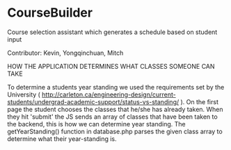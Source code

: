 CourseBuilder
=============

Course selection assistant which generates a schedule based on student input

Contributor: Kevin, Yongqinchuan, Mitch


HOW THE APPLICATION DETERMINES WHAT CLASSES SOMEONE CAN TAKE

To determine a students year standing we used the requirements set by the University ( http://carleton.ca/engineering-design/current-students/undergrad-academic-support/status-vs-standing/ ). On the first page the student chooses the classes that he/she has already taken. When they hit 'submit' the JS sends an array of classes that have been taken to the backend, this is how we can determine year standing. The getYearStanding() function in database.php parses the given class array to determine what their year-standing is. 
